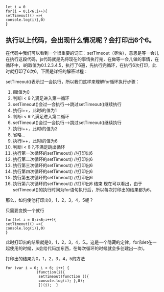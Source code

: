```
let i = 0
for(i = 0;i<6;i++){
setTimeout(() =>{
console.log(i)},0)
}
```
## 执行以上代码，会出现什么情况呢？会打印出6个6。

在代码中我们可以看到一个很重要的词汇：setTimeout（尽快），意思是等一会儿在执行这段代码，js代码就是先将现在的事情执行完，在做等一会儿做的事情，在循环中，i的取值为0.1.2.3.4.5，执行了6遍，先执行完循环，在执行6次打印，此时就打印了6次6。下面是详细的解答过程：

setTimeout()表示过一会执行，所以我们这样来理解for循环执行步骤：

1. i赋值为0
2. 判断i < 6 ?,满足进入第一循环
3. setTimeout()会过一会执行–>跳过setTimeout()继续执行
4. 执行i++，此时i的值为1
5. 判断i < 6 ?,满足进入第二循环
6. setTimeout()会过一会执行–>跳过setTimeout()继续执行
7. 执行i++，此时i的值为2
8. 省略…
9. 执行i++，此时i的值为6
10. 判断i < 6 ?,不满足跳出循环
11. 执行第一次循环的setTimeout() //打印出6
12. 执行第二次循环的setTimeout() //打印出6
13. 执行第三次循环的setTimeout() //打印出6
14. 执行第四次循环的setTimeout() //打印出6
15. 执行第五次循环的setTimeout() //打印出6
16. 执行第六次循环的setTimeout() //打印出6
结束
现在可以看出，由于setTimeout()的执行时间为for语句执行后，所以每次打印出的结果都为6。

那么，如何使他打印出0，1，2，3，4，5呢？

只需要变换一个就行
```
for(let i = 0;i<6;i++){
setTimeout(() =>{
console.log(i)},0)
}
```
此时打印出的结果就是0，1，2，3，4，5.。这是一个隐藏的定律，for和let在一起使用的时候，js会给代码加东西，在每次循环的时候就会多创建出一次i。

打印出的结果为0，1，2，3，4，5的方法
```
for (var i = 0; i < 6; i++) {            
              (function(i){             
               setTimeout(function (){        
               console.log(i); },0);         
               })(i);  }
```


 